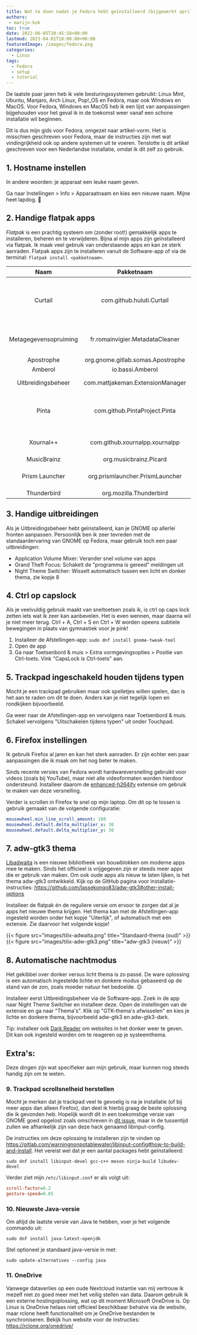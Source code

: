 ```yaml
---
title: Wat te doen nadat je Fedora hebt geïnstalleerd (bijgewerkt april 2023)
authors:
 - marijn-kok
toc: true
date: 2022-06-05T10:45:58+00:00
lastmod: 2023-04-01T10:00:00+00:00
featuredImage: /images/fedora.png
categories:
  - Linux
tags:
  - Fedora
  - setup
  - tutorial
---
```

De laatste paar jaren heb ik vele besturingssystemen gebruikt: Linux Mint, Ubuntu, Manjaro, Arch Linux, Pop!_OS en Fedora, maar ook Windows en MacOS. Voor Fedora, Windows en MacOS heb ik een lijst van aanpassingen bijgehouden voor het geval ik in de toekomst weer vanaf een schone installatie wil beginnen.

Dit is dus mijn gids voor Fedora, omgezet naar artikel-vorm. Het is misschien geschreven voor Fedora, maar de instructies zijn met wat vindingrijkheid ook op andere systemen uit te voeren. Tenslotte is dit artikel geschreven voor een Nederlandse installatie, omdat ik dit zelf zo gebruik.

## 1. Hostname instellen

In andere woorden: je apparaat een leuke naam geven.

Ga naar Instellingen > Info > Apparaatnaam en kies een nieuwe naam. Mijne heet lapdog. 🙂

## 2. Handige flatpak apps

_Flatpak_ is een prachtig systeem om (zonder root!) gemakkelijk apps te installeren, beheren en te verwijderen. Bijna al mijn apps zijn geïnstalleerd via flatpak. Ik maak veel gebruik van onderstaande apps en kan ze sterk aanraden. Flatpak apps zijn te installeren vanuit de Software-app of via de terminal: `flatpak install <pakketnaam>`.

| Naam | Pakketnaam | Omschrijving |
|:---:|:---:|:---:|
| Curtail | com.github.huluti.Curtail | Comprimeer foto’s. Heeft optie om zonder of met kwaliteitsverlies te comprimeren (met kwaliteitsverlies betekent nóg meer ruimtebesparing) |
| Metagegevensopruiming | fr.romainvigier.MetadataCleaner | Metadata van bestanden verwijderen, aan te raden voordat je foto’s op het wereldwijde web zet |
| Apostrophe | org.gnome.gitlab.somas.Apostrophe | Markdown tekstbewerker |
| Amberol | io.bassi.Amberol | Lokale muziekspeler |
| Uitbreidingsbeheer | com.mattjakeman.ExtensionManager | Beheer en installeer uitbreidingen voor GNOME |
| Pinta | com.github.PintaProject.Pinta | Handig fotobewerkingsprogramma, alternatief op het Windows exclusieve programma “Paint.NET” |
| Xournal\+\+ | com.github.xournalpp.xournalpp | Pdf’s annoteren, notities maken, werkt goed met touchscreen |
| MusicBrainz | org.musicbrainz.Picard | Muziektagger |
| Prism Launcher | org.prismlauncher.PrismLauncher | Alternatieve Minecraft launcher met moddingondersteuning |
| Thunderbird | org.mozilla.Thunderbird | E-mailprogramma |


## 3. Handige uitbreidingen

Als je Uitbreidingsbeheer hebt geïnstalleerd, kan je GNOME op allerlei fronten aanpassen. Persoonlijk ben ik zeer tevreden met de standaardervaring van GNOME op Fedora, maar gebruik toch een paar uitbreidingen:

  * Application Volume Mixer: Verander snel volume van apps
  * Grand Theft Focus: Schakelt de "programma is gereed" meldingen uit
  * Night Theme Switcher: Wisselt automatisch tussen een licht en donker thema, zie kopje 8

## 4. Ctrl op capslock

Als je veelvuldig gebruik maakt van sneltoetsen zoals ik, is ctrl op caps lock zetten iets wat ik zeer kan aanbevelen. Het is even wennen, maar daarna wil je niet meer terug. Ctrl + A, Ctrl + S en Ctrl + W worden opeens subtiele bewegingen in plaats van gymnastiek voor je pink!

  1. Installeer de Afstellingen-app: `sudo dnf install gnome-tweak-tool`
  2. Open de app
  3. Ga naar Toetsenbord & muis > Extra vormgevingsopties > Positie van Ctrl-toets. Vink "CapsLock is Ctrl-toets" aan.

## 5. Trackpad ingeschakeld houden tijdens typen

Mocht je een trackpad gebruiken maar ook spelletjes willen spelen, dan is het aan te raden om dit te doen. Anders kan je niet tegelijk lopen en rondkijken bijvoorbeeld.

Ga weer naar de Afstellingen-app en vervolgens naar Toetsenbord & muis. Schakel vervolgens "Uitschakelen tijdens typen" uit onder Touchpad.

## 6. Firefox instellingen

Ik gebruik Firefox al jaren en kan het sterk aanraden. Er zijn echter een paar aanpassingen die ik maak om het nog beter te maken.

Sinds recente versies van Fedora wordt hardwareversnelling gebruikt voor videos (zoals bij YouTube), maar niet alle videoformaten worden hierdoor ondersteund. Installeer daarom de [enhanced-h264ify][1] extensie om gebruik te maken van deze versnelling.

Verder is scrollen in Firefox te snel op mijn laptop. Om dit op te lossen is gebruik gemaakt van de volgende configuratie:

```yaml
mousewheel.min_line_scroll_amount: 180
mousewheel.default.delta_multiplier_x: 30
mousewheel.default.delta_multiplier_y: 30
```

## 7. adw-gtk3 thema

[Libadwaita][2] is een nieuwe bibliotheek van bouwblokken om moderne apps mee te maken. Sinds het officieel is vrijgegeven zijn er steeds meer apps die er gebruik van maken. Om ook oude apps als nieuw te laten lijken, is het thema adw-gtk3 ontwikkeld. Kijk op de GitHub pagina voor installatie-instructies: https://github.com/lassekongo83/adw-gtk3#other-install-options

Installeer de flatpak én de reguliere versie om ervoor te zorgen dat al je apps het nieuwe thema krijgen. Het thema kan met de Afstellingen-app ingesteld worden onder het kopje "Uiterlijk", of automatisch met een extensie. Zie daarvoor het volgende kopje!

{{< figure src="images/tilix-adwaita.png" title="Standaard-thema (oud)" >}}
{{< figure src="images/tilix-adw-gtk3.png" title="adw-gtk3 (nieuw)" >}}

## 8. Automatische nachtmodus

Het gekibbel over donker versus licht thema is zo passé. De ware oplossing is een automatisch ingestelde lichte en donkere modus gebaseerd op de stand van de zon, zoals moeder natuur het bedoelde. 😉

Installeer eerst Uitbreidingsbeheer via de Software-app. Zoek in de app naar Night Theme Switcher en installeer deze. Open de instellingen van de extensie en ga naar "Thema's". Klik op "GTK-thema's afwisselen" en kies je lichte en donkere thema, bijvoorbeeld adw-gtk3 en adw-gtk3-dark.

Tip: installeer ook [Dark Reader][5] om websites in het donker weer te geven. Dit kan ook ingesteld worden om te reageren op je systeemthema.

## Extra's:

Deze dingen zijn wat specifieker aan mijn gebruik, maar kunnen nog steeds handig zijn om te weten.

### 9. Trackpad scrollsnelheid herstellen

Mocht je merken dat je trackpad veel te gevoelig is na je installatie (of bij meer apps dan alleen Firefox), dan deel ik hierbij graag de beste oplossing die ik gevonden heb. Hopelijk wordt dit in een toekomstige versie van GNOME goed opgelost zoals omschreven in [dit issue][6], maar in de tussentijd zullen we afhankelijk zijn van deze hack genaamd libinput-config.

De instructies om deze oplossing te installeren zijn te vinden op https://gitlab.com/warningnonpotablewater/libinput-config#how-to-build-and-install. Het vereist wel dat je een aantal packages hebt geïnstalleerd:

`sudo dnf install libinput-devel gcc-c++ meson ninja-build libudev-devel`

Verder ziet mijn `/etc/libinput.conf` er als volgt uit:

```ini
scroll-factor=0.2
gesture-speed=0.85
```

### 10. Nieuwste Java-versie

Om altijd de laatste versie van Java te hebben, voer je het volgende commando uit:

`sudo dnf install java-latest-openjdk`

Stel optioneel je standaard java-versie in met:

`sudo update-alternatives --config java`

### 11. OneDrive

Vanwege dataverlies op een oude Nextcloud instantie van mij vertrouw ik mezelf niet zo goed meer met het veilig stellen van data. Daarom gebruik ik een externe hostingoplossing, wat op dit moment Microsoft OneDrive is. Op Linux is OneDrive helaas niet officieel beschikbaar behalve via de website, maar rclone heeft functionaliteit om je OneDrive bestanden te synchroniseren. Bekijk hun website voor de instructies: <https://rclone.org/onedrive/>

 [1]: https://addons.mozilla.org/en-US/firefox/addon/enhanced-h264ify/
 [2]: https://blogs.gnome.org/alexm/2021/12/31/libadwaita-1-0/
 [3]: https://marijnk.nl/?attachment_id=129
 [4]: https://marijnk.nl/?attachment_id=128
 [5]: https://darkreader.org/
 [6]: https://gitlab.gnome.org/GNOME/gtk/-/issues/4793
